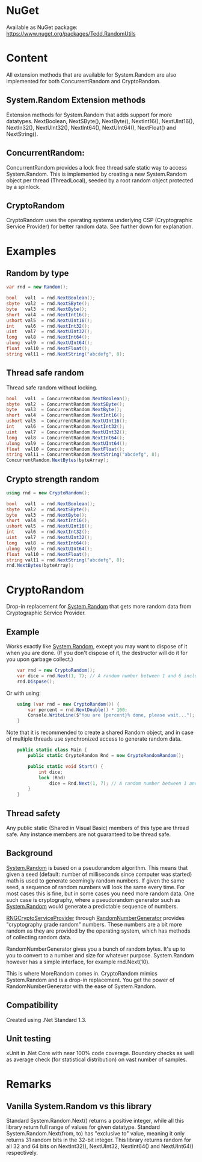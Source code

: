 # NuGet
Available as NuGet package: https://www.nuget.org/packages/Tedd.RandomUtils

# Content
All extension methods that are available for System.Random are also implemented for both ConcurrentRandom and CryptoRandom.

## System.Random Extension methods
Extension methods for System.Random that adds support for more datatypes.
NextBoolean, NextSByte(), NextByte(), NextInt16(), NextUInt16(), NextIn32(), NextUInt32(), NextInt64(), NextUInt64(), NextFloat() and NextString().

## ConcurrentRandom:
ConcurrentRandom provides a lock free thread safe static way to access System.Random. This is implemented by creating a new System.Random object per thread (ThreadLocal), seeded by a root random object protected by a spinlock.

## CryptoRandom
CryptoRandom uses the operating systems underlying CSP (Cryptographic Service Provider) for better random data. See further down for explanation.

# Examples

## Random by type
```csharp
var rnd = new Random();

bool   val1  = rnd.NextBoolean();
sbyte  val2  = rnd.NextSByte();
byte   val3  = rnd.NextByte();
short  val4  = rnd.NextInt16();
ushort val5  = rnd.NextUInt16();
int    val6  = rnd.NextInt32();
uint   val7  = rnd.NextUInt32();
long   val8  = rnd.NextInt64();
ulong  val9  = rnd.NextUInt64();
float  val10 = rnd.NextFloat();
string val11 = rnd.NextString("abcdefg", 8);
```

## Thread safe random
Thread safe random without locking.
```csharp
bool   val1  = ConcurrentRandom.NextBoolean();
sbyte  val2  = ConcurrentRandom.NextSByte();
byte   val3  = ConcurrentRandom.NextByte();
short  val4  = ConcurrentRandom.NextInt16();
ushort val5  = ConcurrentRandom.NextUInt16();
int    val6  = ConcurrentRandom.NextInt32();
uint   val7  = ConcurrentRandom.NextUInt32();
long   val8  = ConcurrentRandom.NextInt64();
ulong  val9  = ConcurrentRandom.NextUInt64();
float  val10 = ConcurrentRandom.NextFloat();
string val11 = ConcurrentRandom.NextString("abcdefg", 8);
ConcurrentRandom.NextBytes(byteArray);
```

## Crypto strength random
```csharp
using rnd = new CryptoRandom();

bool   val1  = rnd.NextBoolean();
sbyte  val2  = rnd.NextSByte();
byte   val3  = rnd.NextByte();
short  val4  = rnd.NextInt16();
ushort val5  = rnd.NextUInt16();
int    val6  = rnd.NextInt32();
uint   val7  = rnd.NextUInt32();
long   val8  = rnd.NextInt64();
ulong  val9  = rnd.NextUInt64();
float  val10 = rnd.NextFloat();
string val11 = rnd.NextString("abcdefg", 8);
rnd.NextBytes(byteArray);
```



# CryptoRandom
Drop-in replacement for [System.Random](https://msdn.microsoft.com/en-us/library/system.random(v=vs.110).aspx) that gets more random data from Cryptographic Service Provider.

## Example
Works exactly like [System.Random](https://msdn.microsoft.com/en-us/library/system.random(v=vs.110).aspx), except you may want to dispose of it when you are done.
(If you don't dispose of it, the destructor will do it for you upon garbage collect.)
```csharp
	var rnd = new CryptoRandom();
	var dice = rnd.Next(1, 7); // A random number between 1 and 6 inclusive
	rnd.Dispose();
```

Or with using:
```csharp
	using (var rnd = new CryptoRandom()) {
		var percent = rnd.NextDouble() * 100;
		Console.WriteLine($"You are {percent}% done, please wait...");
	}
```

Note that it is recommended to create a shared Random object, and in case of multiple threads use synchronized access to generate random data.
```csharp
	public static class Main {
		public static CryptoRandom Rnd = new CryptoRandomRandom();

		public static void Start() {
			int dice;
			lock (Rnd)
				dice = Rnd.Next(1, 7); // A random number between 1 and 6 inclusive
		}
	}
```

## Thread safety
Any public static (Shared in Visual Basic) members of this type are thread safe. Any instance members are not guaranteed to be thread safe.

## Background
[System.Random](https://msdn.microsoft.com/en-us/library/system.random(v=vs.110).aspx) is based on a pseudorandom algorithm. This means that given a seed (default: number of milliseconds since computer was started) math is used to generate seemingly random numbers. If given the same seed, a sequence of random numbers will look the same every time. For most cases this is fine, but in some cases you need more random data. One such case is cryptography, where a pseudorandom generator such as [System.Random](https://msdn.microsoft.com/en-us/library/system.random(v=vs.110).aspx) would generate a predictable sequence of numbers.

[RNGCryptoServiceProvider](https://msdn.microsoft.com/en-us/library/system.security.cryptography.rngcryptoserviceprovider(v=vs.110).aspx) through [RandomNumberGenerator](https://msdn.microsoft.com/en-us/library/system.security.cryptography.randomnumbergenerator(v=vs.110).aspx) provides "cryptography grade random" numbers. These numbers are a bit more random as they are provided by the operating system, which has methods of collecting random data.

RandomNumberGenerator gives you a bunch of random bytes. It's up to you to convert to a number and size for whatever purpose. System.Random however has a simple interface, for example rnd.Next(10).

This is where MoreRandom comes in. CryptoRandom mimics System.Random and is a drop-in replacement. You get the power of RandomNumberGenerator with the ease of System.Random.

## Compatibility
Created using .Net Standard 1.3.

## Unit testing
xUnit in .Net Core with near 100% code coverage. Boundary checks as well as average check (for statistical distribution) on vast number of samples.

# Remarks
## Vanilla System.Random vs this library
Standard System.Random.Next() returns a positive integer, while all this library return full range of values for given datatype.
Standard System.Random.Next(from, to) has "exclusive to" value, meaning it only returns 31 random bits in the 32-bit integer. This library returns random for all 32 and 64 bits on NextInt32(), NextUInt32, NextInt64() and NextUInt64() respectively.